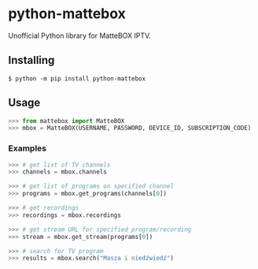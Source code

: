 # python-mattebox

Unofficial Python library for MatteBOX IPTV.

## Installing

```shell
$ python -m pip install python-mattebox
```

## Usage

```python
>>> from mattebox import MatteBOX
>>> mbox = MatteBOX(USERNAME, PASSWORD, DEVICE_ID, SUBSCRIPTION_CODE)
```

### Examples

```python  
>>> # get list of TV channels
>>> channels = mbox.channels

>>> # get list of programs on specified channel
>>> programs = mbox.get_programs(channels[0])

>>> # get recordings
>>> recordings = mbox.recordings

>>> # get stream URL for specified program/recording
>>> stream = mbox.get_stream(programs[0])

>>> # search for TV program
>>> results = mbox.search("Masza i niedźwiedź")
```
